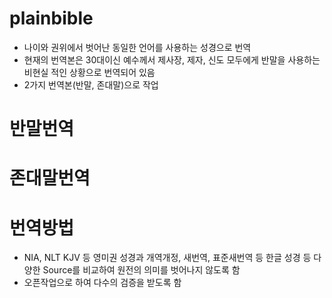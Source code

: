 # plainbible
* 나이와 권위에서 벗어난 동일한 언어를 사용하는 성경으로 번역
* 현재의 번역본은 30대이신 예수께서 제사장, 제자, 신도 모두에게 반말을 사용하는 비현실 적인 상황으로 번역되어 있음
* 2가지 번역본(반말, 존대말)으로 작업

# 반말번역

# 존대말번역

# 번역방법
* NIA, NLT KJV 등 영미권 성경과 개역개정, 새번역, 표준새번역 등 한글 성경 등 다양한 Source를 비교하여 원전의 의미를 벗어나지 않도록 함
* 오픈작업으로 하여 다수의 검증을 받도록 함
